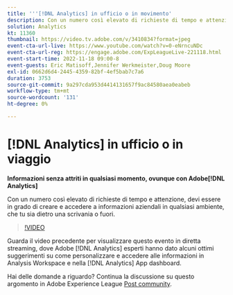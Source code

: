 ```yaml
---
title: '''[!DNL Analytics] in ufficio o in movimento'
description: Con un numero così elevato di richieste di tempo e attenzione, devi essere in grado di creare e accedere a informazioni aziendali in qualsiasi ambiente, che tu sia dietro una scrivania o fuori.
solution: Analytics
kt: 11360
thumbnail: https://video.tv.adobe.com/v/3410834?format=jpeg
event-cta-url-live: https://www.youtube.com/watch?v=0-eNrncuNDc
event-cta-url-reg: https://engage.adobe.com/ExpLeagueLive-221118.html
event-start-time: 2022-11-18 09:00-8
event-guests: Eric Matisoff,Jennifer Werkmeister,Doug Moore
exl-id: 0662d6d4-2445-4359-82bf-4ef5bab7c7a6
duration: 3753
source-git-commit: 9a297cda953d4414131657f9ac84580aea0eabeb
workflow-type: tm+mt
source-wordcount: '131'
ht-degree: 0%

---
```


# [!DNL Analytics] in ufficio o in viaggio

**Informazioni senza attriti in qualsiasi momento, ovunque con Adobe[!DNL Analytics]**

Con un numero così elevato di richieste di tempo e attenzione, devi essere in grado di creare e accedere a informazioni aziendali in qualsiasi ambiente, che tu sia dietro una scrivania o fuori.

>[!VIDEO](https://video.tv.adobe.com/v/3410834/?quality=12&learn=on)

Guarda il video precedente per visualizzare questo evento in diretta streaming, dove Adobe [!DNL Analytics] esperti hanno dato alcuni ottimi suggerimenti su come personalizzare e accedere alle informazioni in Analysis Workspace e nella [!DNL Analytics] App dashboard.

Hai delle domande a riguardo? Continua la discussione su questo argomento in Adobe Experience League [Post community](https://experienceleaguecommunities.adobe.com/t5/adobe-analytics-discussions/experience-league-live-post-session-discussion-analytics-in-the/m-p/558787#M3037).
